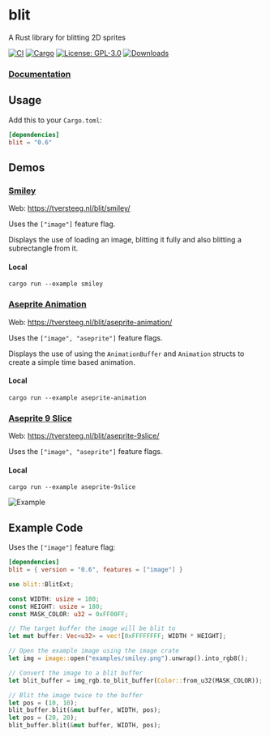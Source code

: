 # blit
A Rust library for blitting 2D sprites

<a href="https://github.com/tversteeg/const-tweaker/actions"><img src="https://github.com/tversteeg/const-tweaker/workflows/CI/badge.svg" alt="CI"/></a>
[![Cargo](https://img.shields.io/crates/v/blit.svg)](https://crates.io/crates/blit) [![License: GPL-3.0](https://img.shields.io/crates/l/blit.svg)](#license) [![Downloads](https://img.shields.io/crates/d/blit.svg)](#downloads)

### [Documentation](https://docs.rs/blit/)

## Usage

Add this to your `Cargo.toml`:

```toml
[dependencies]
blit = "0.6"
```

## Demos

### [Smiley](https://tversteeg.nl/blit/smiley/)

Web: https://tversteeg.nl/blit/smiley/

Uses the `["image"]` feature flag.

Displays the use of loading an image, blitting it fully and also blitting a subrectangle from it.

#### Local

```console
cargo run --example smiley
```

### [Aseprite Animation](https://tversteeg.nl/blit/aseprite-animation/)

Web: https://tversteeg.nl/blit/aseprite-animation/

Uses the `["image", "aseprite"]` feature flags.

Displays the use of using the `AnimationBuffer` and `Animation` structs to create a simple time based animation.

#### Local

```console
cargo run --example aseprite-animation
```
 
### [Aseprite 9 Slice](https://tversteeg.nl/blit/aseprite-9slice/)

Web: https://tversteeg.nl/blit/aseprite-9slice/

Uses the `["image", "aseprite"]` feature flags.

#### Local

```console
cargo run --example aseprite-9slice
```

![Example](img/example.png?raw=true)

## Example Code

Uses the `["image"]` feature flag:

```toml
[dependencies]
blit = { version = "0.6", features = ["image"] }
```

```rust
use blit::BlitExt;

const WIDTH: usize = 180;
const HEIGHT: usize = 180;
const MASK_COLOR: u32 = 0xFF00FF;

// The target buffer the image will be blit to
let mut buffer: Vec<u32> = vec![0xFFFFFFFF; WIDTH * HEIGHT];

// Open the example image using the image crate
let img = image::open("examples/smiley.png").unwrap().into_rgb8();

// Convert the image to a blit buffer
let blit_buffer = img_rgb.to_blit_buffer(Color::from_u32(MASK_COLOR));

// Blit the image twice to the buffer
let pos = (10, 10);
blit_buffer.blit(&mut buffer, WIDTH, pos);
let pos = (20, 20);
blit_buffer.blit(&mut buffer, WIDTH, pos);
```
